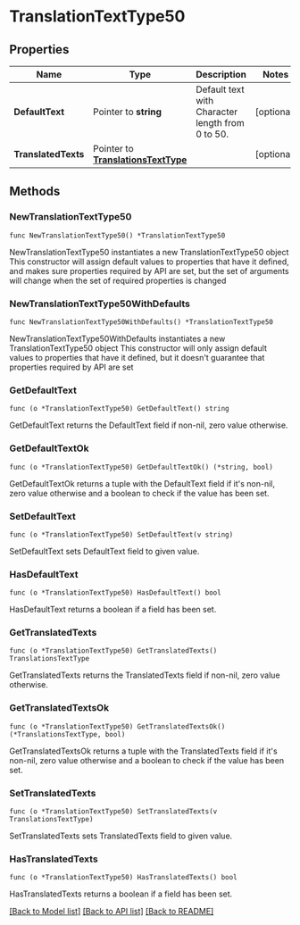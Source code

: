 # TranslationTextType50

## Properties

Name | Type | Description | Notes
------------ | ------------- | ------------- | -------------
**DefaultText** | Pointer to **string** | Default text with Character length from 0 to 50. | [optional] 
**TranslatedTexts** | Pointer to [**TranslationsTextType**](TranslationsTextType.md) |  | [optional] 

## Methods

### NewTranslationTextType50

`func NewTranslationTextType50() *TranslationTextType50`

NewTranslationTextType50 instantiates a new TranslationTextType50 object
This constructor will assign default values to properties that have it defined,
and makes sure properties required by API are set, but the set of arguments
will change when the set of required properties is changed

### NewTranslationTextType50WithDefaults

`func NewTranslationTextType50WithDefaults() *TranslationTextType50`

NewTranslationTextType50WithDefaults instantiates a new TranslationTextType50 object
This constructor will only assign default values to properties that have it defined,
but it doesn't guarantee that properties required by API are set

### GetDefaultText

`func (o *TranslationTextType50) GetDefaultText() string`

GetDefaultText returns the DefaultText field if non-nil, zero value otherwise.

### GetDefaultTextOk

`func (o *TranslationTextType50) GetDefaultTextOk() (*string, bool)`

GetDefaultTextOk returns a tuple with the DefaultText field if it's non-nil, zero value otherwise
and a boolean to check if the value has been set.

### SetDefaultText

`func (o *TranslationTextType50) SetDefaultText(v string)`

SetDefaultText sets DefaultText field to given value.

### HasDefaultText

`func (o *TranslationTextType50) HasDefaultText() bool`

HasDefaultText returns a boolean if a field has been set.

### GetTranslatedTexts

`func (o *TranslationTextType50) GetTranslatedTexts() TranslationsTextType`

GetTranslatedTexts returns the TranslatedTexts field if non-nil, zero value otherwise.

### GetTranslatedTextsOk

`func (o *TranslationTextType50) GetTranslatedTextsOk() (*TranslationsTextType, bool)`

GetTranslatedTextsOk returns a tuple with the TranslatedTexts field if it's non-nil, zero value otherwise
and a boolean to check if the value has been set.

### SetTranslatedTexts

`func (o *TranslationTextType50) SetTranslatedTexts(v TranslationsTextType)`

SetTranslatedTexts sets TranslatedTexts field to given value.

### HasTranslatedTexts

`func (o *TranslationTextType50) HasTranslatedTexts() bool`

HasTranslatedTexts returns a boolean if a field has been set.


[[Back to Model list]](../README.md#documentation-for-models) [[Back to API list]](../README.md#documentation-for-api-endpoints) [[Back to README]](../README.md)


